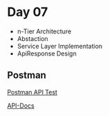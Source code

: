 # Day 07
- n-Tier Architecture
- Abstaction
- Service Layer Implementation
- ApiResponse Design

## Postman
[Postman API Test](https://solar-firefly-132087.postman.co/workspace/Book-Store-Course~922ac43b-f419-4af7-8060-875660e37dfc/overview)

[API-Docs](https://documenter.getpostman.com/view/16879698/UzXM1Jcg)